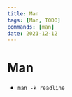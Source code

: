 ```yaml
---
title: Man
tags: [Man, TODO]
commands: [man]
date: 2021-12-12
---
```


# Man
        
- `man -k readline`
